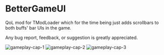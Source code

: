 # BetterGameUI
QoL mod for TModLoader which for the time being just adds scrollbars to both buffs' bar UIs in the game.

Any bug report, feedback, or suggestion is greatly appreciated.

![gameplay-cap-1](https://user-images.githubusercontent.com/94582306/208272089-1b4705db-82d6-47ac-bed7-ea33cedf5f3b.png)
![gameplay-cap-2](https://user-images.githubusercontent.com/94582306/208272096-6e8570df-87e1-4bcb-b8df-00faa39ba559.png)
![gameplay-cap-3](https://user-images.githubusercontent.com/94582306/208314492-a47db685-88fd-4fae-a653-772238597572.png)
